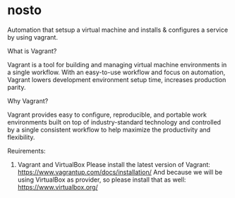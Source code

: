 # nosto
Automation that setsup a virtual machine and installs & configures a service by using vagrant.

What is Vagrant?

Vagrant is a tool for building and managing virtual machine environments in a single workflow.
With an easy-to-use workflow and focus on automation, Vagrant lowers development environment 
setup time, increases production parity.

Why Vagrant?

Vagrant provides easy to configure, reproducible, and portable work environments built on top 
of industry-standard technology and controlled by a single consistent workflow to help maximize 
the productivity and flexibility.

Reuirements:
1. Vagrant and VirtualBox
   Please install the latest version of Vagrant: https://www.vagrantup.com/docs/installation/
   And because we will be using VirtualBox as provider, so please install that as well: https://www.virtualbox.org/
  
